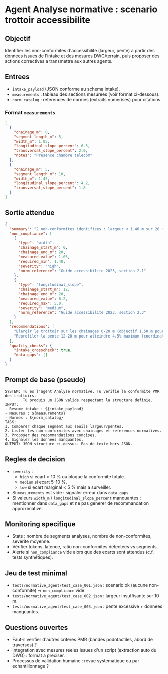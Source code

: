 ﻿# Agent Analyse normative : scenario trottoir accessibilite

## Objectif
Identifier les non-conformites d'accessibilite (largeur, pente) a partir des donnees issues de l'intake et des mesures DWG/terrain, puis proposer des actions correctives a transmettre aux autres agents.

## Entrees
- `intake_payload` (JSON conforme au schema intake).
- `measurements` : tableau des sections mesurees (voir format ci-dessous).
- `norm_catalog` : references de normes (extraits numerises) pour citations.

### Format `measurements`
```json
[
  {
    "chainage_m": 0,
    "segment_length_m": 5,
    "width_m": 1.05,
    "longitudinal_slope_percent": 6.5,
    "transversal_slope_percent": 2.0,
    "notes": "Presence chambre telecom"
  },
  {
    "chainage_m": 5,
    "segment_length_m": 10,
    "width_m": 1.45,
    "longitudinal_slope_percent": 4.2,
    "transversal_slope_percent": 1.8
  }
]
```

## Sortie attendue
```json
{
  "summary": "2 non-conformites identifiees : largeur < 1.40 m sur 20 m, pente > 5% sur 8 m.",
  "non_compliance": [
    {
      "type": "width",
      "chainage_start_m": 0,
      "chainage_end_m": 20,
      "measured_value": 1.05,
      "required_min": 1.40,
      "severity": "high",
      "norm_reference": "Guide accessibilite 2023, section 2.1"
    },
    {
      "type": "longitudinal_slope",
      "chainage_start_m": 12,
      "chainage_end_m": 20,
      "measured_value": 6.2,
      "required_max": 5.0,
      "severity": "medium",
      "norm_reference": "Guide accessibilite 2023, section 2.3"
    }
  ],
  "recommendations": [
    "Elargir le trottoir sur les chainages 0-20 m (objectif 1.50 m pour marge).",
    "Reprofiler la pente 12-20 m pour atteindre 4.5% maximum (coordination reseaux)."
  ],
  "quality_checks": {
    "intake_crosscheck": true,
    "data_gaps": []
  }
}
```

## Prompt de base (pseudo)
```
SYSTEM: Tu es l'agent Analyse normative. Tu verifie la conformite PMR des trottoirs.
        Tu produis un JSON valide respectant la structure definie.
INPUT:
- Resume intake : ${intake_payload}
- Mesures : ${measurements}
- Normes : ${norm_catalog}
TASK:
1. Comparer chaque segment aux seuils largeur/pentes.
2. Lister les non-conformites avec chainages et references normatives.
3. Proposer des recommandations concises.
4. Signaler les donnees manquantes.
OUTPUT: JSON structure ci-dessus. Pas de texte hors JSON.
```

## Regles de decision
- `severity` :
  - `high` si ecart > 10 % ou bloque la conformite totale.
  - `medium` si ecart 5-10 %.
  - `low` si ecart marginal < 5 % mais a surveiller.
- Si `measurements` est vide : signaler erreur dans `data_gaps`.
- Si valeurs `width_m` / `longitudinal_slope_percent` manquantes : mentionner dans `data_gaps` et ne pas generer de recommandation approximative.

## Monitoring specifique
- Stats : nombre de segments analyses, nombre de non-conformites, severite moyenne.
- Vérifier tokens, latence, ratio non-conformites detectees vs segments.
- Alerte si `non_compliance` vide alors que des ecarts sont attendus (c.f. tests synthétiques).

## Jeu de test minimal
- `tests/normative_agent/test_case_001.json` : scenario ok (aucune non-conformite) => `non_compliance` vide.
- `tests/normative_agent/test_case_002.json` : largeur insuffisante sur 10 m.
- `tests/normative_agent/test_case_003.json` : pente excessive + donnees manquantes.

## Questions ouvertes
- Faut-il verifier d'autres criteres PMR (bandes podotactiles, abord de traverses) ?
- Integration avec mesures reeles issues d'un script (extraction auto du DWG) : format a preciser.
- Processus de validation humaine : revue systematique ou par echantillonnage ?
